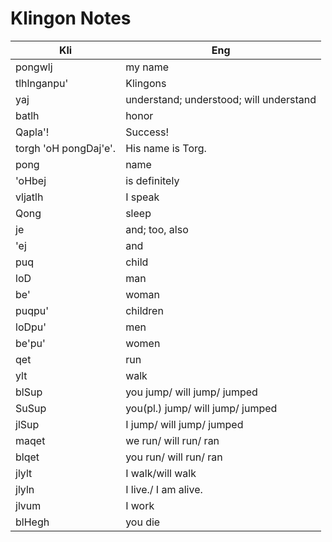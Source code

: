 # Klingon Notes

| Kli                   | Eng                                     |
|-----------------------|-----------------------------------------|
| pongwlj               | my name                                 |
| tlhlnganpu'           | Klingons                                |
| yaj                   | understand; understood; will understand |
| batlh                 | honor                                   |
| Qapla'!               | Success!                                |
| torgh 'oH pongDaj'e'. | His name is Torg.                       |
| pong                  | name                                    |
| 'oHbej                | is definitely                           |
| vljatlh               | I speak                                 |
| Qong                  | sleep                                   |
| je                    | and; too, also                          |
| 'ej                   | and                                     |
| puq                   | child                                   |
| loD                   | man                                     |
| be'                   | woman                                   |
| puqpu'                | children                                |
| loDpu'                | men                                     |
| be'pu'                | women                                   |
| qet                   | run                                     |
| ylt                   | walk                                    |
| blSup                 | you jump/ will jump/ jumped             |
| SuSup                 | you(pl.) jump/ will jump/ jumped        |
| jlSup                 | I jump/ will jump/ jumped               |
| maqet                 | we run/ will run/ ran                   |
| blqet                 | you run/ will run/ ran                  |
| jlylt                 | I walk/will walk                        |
| jlyln                 | I live./ I am alive.                    |
| jlvum                 | I work                                  |
| blHegh                | you die                                 |
